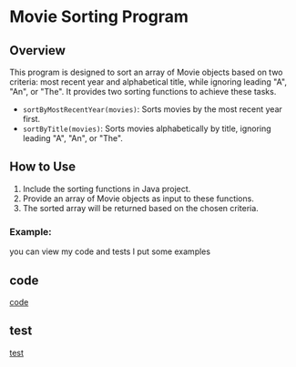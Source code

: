 # Movie Sorting Program

## Overview
This program is designed to sort an array of Movie objects based on two criteria: most recent year and alphabetical title, while ignoring leading "A", "An", or "The". It provides two sorting functions to achieve these tasks.

- `sortByMostRecentYear(movies)`: Sorts movies by the most recent year first.
- `sortByTitle(movies)`: Sorts movies alphabetically by title, ignoring leading "A", "An", or "The".

## How to Use
1. Include the sorting functions in  Java project.
2. Provide an array of Movie objects as input to these functions.
3. The sorted array will be returned based on the chosen criteria.

### Example:

you can view my code and tests I put some examples

## code
 [ code ](./app/src/main/java/movie/)  

 ## test
 [ test ](./app/src/test/java/movie/AppTest.java)  
 